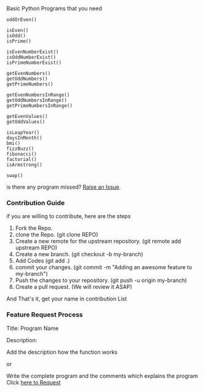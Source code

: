<div align=left>
Basic Python Programs that you need

```
oddOrEven()

isEven()
isOdd()
isPrime()

isEvenNumberExist()
isOddNumberExist()
isPrimeNumberExist()

getEvenNumbers()
getOddNumbers()
getPrimeNumbers()

getEvenNumbersInRange()
getOddNumbersInRange()
getPrimeNumbersInRange()

getEvenValues()
getOddValues()

isLeapYear()
daysInMonth()
bmi()
fizzBuzz()
fibonacci()
factorial()
isArmstrong()

swap()
```


is there any program missed? <a href="https://github.com/Yaseen549/pygrams/issues/new">Raise an Issue</a>.

### Contribution Guide
if you are willing to contribute, here are the steps
1. Fork the Repo.
2. clone the Repo. (git clone REPO)
3. Create a new remote for the upstream repository. (git remote add upstream REPO)
4. Create a new branch. (git checkout -b my-branch)
5. Add Codes (git add .)
6. commit your changes. (git commit -m "Adding an awesome feature to my-branch")
7. Push the changes to your repository. (git push -u origin my-branch)
8. Create a pull request. (We will review it ASAP)

And That's it, get your name in contribution List

### Feature Request Process

Title: Program Name

Description: 

Add the description how the function works 

or

Write the complete program and the comments which explains the program Click
<a href="https://github.com/Yaseen549/pygrams/issues/new">here to Request</a>
</div>
